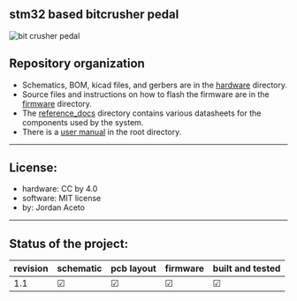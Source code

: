 ## stm32 based bitcrusher pedal

![](./hardware/pics/bit_crusher_angle.JPG?raw=true "bit crusher pedal") 

## Repository organization
- Schematics, BOM, kicad files, and gerbers are in the [hardware](https://github.com/JordanAceto/bit_crusher_pedal/tree/master/hardware) directory.
- Source files and instructions on how to flash the firmware are in the [firmware](https://github.com/JordanAceto/bit_crusher_pedal/tree/master/firmware) directory.
- The [reference_docs](https://github.com/JordanAceto/bit_crusher_pedal/tree/master/reference_docs) directory contains various datasheets for the components used by the system.
- There is a [user manual](https://github.com/JordanAceto/bit_crusher_pedal/tree/master/user_manual.pdf) in the root directory.

---

## License:
-  hardware: CC by 4.0
-  software: MIT license
-  by: Jordan Aceto

---

## Status of the project:

revision | schematic | pcb layout | firmware | built and tested |
---------|-----------|------------|----------|------------------|
1.1      | &#9745;   | &#9745;    | &#9745;  | &#9745;          | 